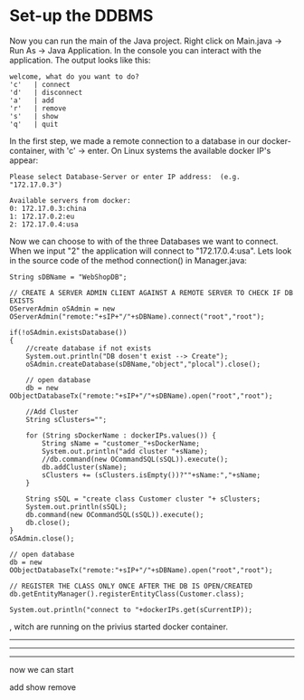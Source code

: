 # Set-up the DDBMS

Now you can run the main of the Java project.
Right click on Main.java -> Run As -> Java Application.
In the console you can interact with the application. The output looks like this: 


    welcome, what do you want to do?
    'c'   | connect
    'd'   | disconnect
    'a'   | add
    'r'   | remove
    's'   | show
    'q'   | quit


In the first step, we made a remote connection to a database in our docker-container, with 'c' -> enter.
On Linux systems the available docker IP's appear:

    Please select Database-Server or enter IP address:  (e.g. "172.17.0.3")
    
    Available servers from docker:
    0: 172.17.0.3:china
    1: 172.17.0.2:eu
    2: 172.17.0.4:usa

Now we can choose to with of the three Databases we want to connect.
When we input "2" the application will connect to "172.17.0.4:usa". 
Lets look in the source code of the method connection() in Manager.java:


    String sDBName = "WebShopDB";
	
	// CREATE A SERVER ADMIN CLIENT AGAINST A REMOTE SERVER TO CHECK IF DB EXISTS				
	OServerAdmin oSAdmin = new OServerAdmin("remote:"+sIP+"/"+sDBName).connect("root","root");
	
	if(!oSAdmin.existsDatabase())
	{
		//create database if not exists	
		System.out.println("DB dosen't exist --> Create");
		oSAdmin.createDatabase(sDBName,"object","plocal").close();
		
		// open database
		db = new OObjectDatabaseTx("remote:"+sIP+"/"+sDBName).open("root","root");	
		
		//Add Cluster
		String sClusters="";
		
		for (String sDockerName : dockerIPs.values()) {
			String sName = "customer_"+sDockerName;
			System.out.println("add cluster "+sName);
			//db.command(new OCommandSQL(sSQL)).execute();
			db.addCluster(sName);
			sClusters += (sClusters.isEmpty())?""+sName:","+sName;
		}
		
		String sSQL = "create class Customer cluster "+ sClusters;
		System.out.println(sSQL);
		db.command(new OCommandSQL(sSQL)).execute();
		db.close();
	}
	oSAdmin.close();
	
	// open database
	db = new OObjectDatabaseTx("remote:"+sIP+"/"+sDBName).open("root","root");	
	
	// REGISTER THE CLASS ONLY ONCE AFTER THE DB IS OPEN/CREATED
	db.getEntityManager().registerEntityClass(Customer.class);
	
	System.out.println("connect to "+dockerIPs.get(sCurrentIP));









, witch are running on the privius started docker container. 






<hr/><hr/><hr/>

now we can start 

add 
show 
remove
